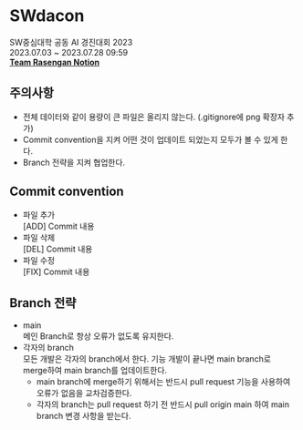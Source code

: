 # SWdacon

SW중심대학 공동 AI 경진대회 2023  
2023.07.03 ~ 2023.07.28 09:59  
**[Team Rasengan Notion](https://www.notion.so/SW-AI-2023-4e23f572c493403db2ab7c67e0471d5f)**

## 주의사항

- 전체 데이터와 같이 용량이 큰 파일은 올리지 않는다. (.gitignore에 png 확장자 추가)
- Commit convention을 지켜 어떤 것이 업데이트 되었는지 모두가 볼 수 있게 한다.
- Branch 전략을 지켜 협업한다.

## Commit convention

- 파일 추가  
  [ADD] Commit 내용
- 파일 삭제  
  [DEL] Commit 내용
- 파일 수정  
  [FIX] Commit 내용

## Branch 전략

- main  
  메인 Branch로 항상 오류가 없도록 유지한다.
- 각자의 branch  
  모든 개발은 각자의 branch에서 한다. 기능 개발이 끝나면 main branch로 merge하여 main branch를 업데이트한다.
  - main branch에 merge하기 위해서는 반드시 pull request 기능을 사용하여 오류가 없음을 교차검증한다.
  - 각자의 branch는 pull request 하기 전 반드시 pull origin main 하여 main branch 변경 사항을 받는다.
